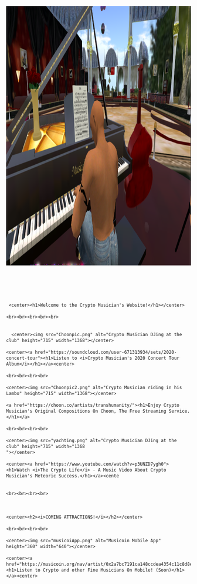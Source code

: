 <!DOCTYPE html>
<html>
  <head>
    <title>♫ Crypto Musician's Page ♫</title>
  
  <link rel="shortcut icon" href="favicon.ico" type="image/x-icon"> 
  
  </head>
  <body>
  <img src="bogeys1.png" alt="Crypto Musician playing piano at club" height="705" width="1368">
 
 <br><br><br><br>
  
     <center><h1>Welcome to the Crypto Musician's Website!</h1></center>
	
	<br><br><br><br><br>
	
	
	  <center><img src="Choonpic.png" alt="Crypto Musician DJing at the club" height="715" width="1368"></center>
	
	<center><a href="https://soundcloud.com/user-671313934/sets/2020-concert-tour"><h1>Listen to <i>Crypto Musician's 2020 Concert Tour Album</i></h1></a><center>
	
	<br><br><br><br>
	
	<center><img src="Choonpic2.png" alt="Crypto Musician riding in his Lambo" height="715" width="1368"></center>
	
	<a href="https://choon.co/artists/transhumanity/"><h1>Enjoy Crypto Musician's Original Compositions On Choon, The Free Streaming Service.</h1></a>
	
	<br><br><br><br>
	
	<center><img src="yachting.png" alt="Crypto Musician DJing at the club" height="715" width="1368
	"></center>
	
	<center><a href="https://www.youtube.com/watch?v=p3UNZD7ygh0"><h1>Watch <i>The Crypto Life</i> - A Music Video About Crypto Musician's Meteoric Success.</h1></a><cente
	
	
	<br><br><br><br>
	
	
	
	<center><h2><i>COMING ATTRACTIONS!</i></h2></center>
	
	<br><br><br><br>
	
	<center><img src="musicoiApp.png" alt="Musicoin Mobile App" height="360" width="640"></center>
	
	<center><a href="https://musicoin.org/nav/artist/0x2a7bc7191ca148ccdea4354c11c8d8e31beac5fc"><h1>Listen to Crypto and other Fine Musicians On Mobile! (Soon)</h1></a><center>
	
</html>
